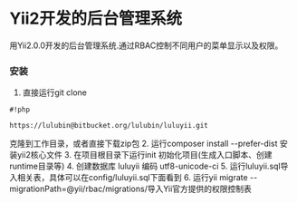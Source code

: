 # Yii2开发的后台管理系统 #
用Yii2.0.0开发的后台管理系统.通过RBAC控制不同用户的菜单显示以及权限。


### 安装 ###

1. 直接运行git clone 
```
#!php

https://lulubin@bitbucket.org/lulubin/luluyii.git
```
克隆到工作目录，或者直接下载zip包
2. 运行composer install --prefer-dist 安装yii2核心文件
3. 在项目根目录下运行init 初始化项目(生成入口脚本、创建runtime目录等)
4. 创建数据库 luluyii 编码 utf8-unicode-ci
5. 运行luluyii.sql导入相关表，具体可以在config/luluyii.sql下面看到
6. 运行yii migrate --migrationPath=@yii/rbac/migrations/导入Yii官方提供的权限控制表